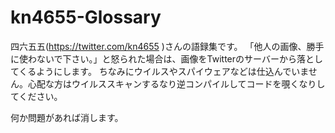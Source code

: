 # kn4655-Glossary
 四六五五(https://twitter.com/kn4655 )さんの語録集です。
 「他人の画像、勝手に使わないで下さい。」と怒られた場合は、画像をTwitterのサーバーから落としてくるようにします。
 ちなみにウイルスやスパイウェアなどは仕込んでいません。心配な方はウイルススキャンするなり逆コンパイルしてコードを覗くなりしてください。
 
 何か問題があれば消します。
